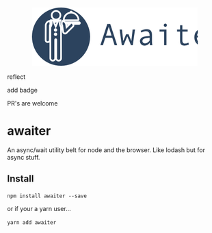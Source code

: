 <p align="center">
  <a href="https://yarnpkg.com/">
    <img alt="Yarn" src="https://github.com/alnorris/awaiter/blob/master/logo.png?raw=true">
  </a>
</p>


reflect


add badge

PR's are welcome


# awaiter
An async/wait utility belt for node and the browser. Like lodash but for async stuff.


## Install
`npm install awaiter --save`

or if your a yarn user...

`yarn add awaiter`
